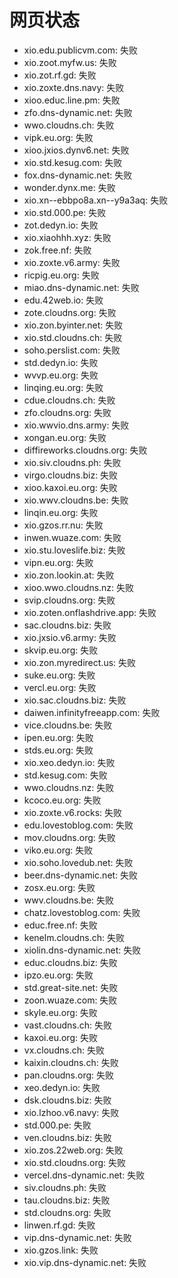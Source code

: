 # 网页状态
- xio.edu.publicvm.com: 失败
- xio.zoot.myfw.us: 失败
- xio.zot.rf.gd: 失败
- xio.zoxte.dns.navy: 失败
- xioo.educ.line.pm: 失败
- zfo.dns-dynamic.net: 失败
- wwo.cloudns.ch: 失败
- vipk.eu.org: 失败
- xioo.jxios.dynv6.net: 失败
- xio.std.kesug.com: 失败
- fox.dns-dynamic.net: 失败
- wonder.dynx.me: 失败
- xio.xn--ebbpo8a.xn--y9a3aq: 失败
- xio.std.000.pe: 失败
- zot.dedyn.io: 失败
- xio.xiaohhh.xyz: 失败
- zok.free.nf: 失败
- xio.zoxte.v6.army: 失败
- ricpig.eu.org: 失败
- miao.dns-dynamic.net: 失败
- edu.42web.io: 失败
- zote.cloudns.org: 失败
- xio.zon.byinter.net: 失败
- xio.std.cloudns.ch: 失败
- soho.perslist.com: 失败
- std.dedyn.io: 失败
- wvvp.eu.org: 失败
- linqing.eu.org: 失败
- cdue.cloudns.ch: 失败
- zfo.cloudns.org: 失败
- xio.wwvio.dns.army: 失败
- xongan.eu.org: 失败
- diffireworks.cloudns.org: 失败
- xio.siv.cloudns.ph: 失败
- virgo.cloudns.biz: 失败
- xioo.kaxoi.eu.org: 失败
- xio.wwv.cloudns.be: 失败
- linqin.eu.org: 失败
- xio.gzos.rr.nu: 失败
- inwen.wuaze.com: 失败
- xio.stu.loveslife.biz: 失败
- vipn.eu.org: 失败
- xio.zon.lookin.at: 失败
- xioo.wwo.cloudns.nz: 失败
- svip.cloudns.org: 失败
- xio.zoten.onflashdrive.app: 失败
- sac.cloudns.biz: 失败
- xio.jxsio.v6.army: 失败
- skvip.eu.org: 失败
- xio.zon.myredirect.us: 失败
- suke.eu.org: 失败
- vercl.eu.org: 失败
- xio.sac.cloudns.biz: 失败
- daiwen.infinityfreeapp.com: 失败
- vice.cloudns.be: 失败
- ipen.eu.org: 失败
- stds.eu.org: 失败
- xio.xeo.dedyn.io: 失败
- std.kesug.com: 失败
- wwo.cloudns.nz: 失败
- kcoco.eu.org: 失败
- xio.zoxte.v6.rocks: 失败
- edu.lovestoblog.com: 失败
- mov.cloudns.org: 失败
- viko.eu.org: 失败
- xio.soho.lovedub.net: 失败
- beer.dns-dynamic.net: 失败
- zosx.eu.org: 失败
- wwv.cloudns.be: 失败
- chatz.lovestoblog.com: 失败
- educ.free.nf: 失败
- kenelm.cloudns.ch: 失败
- xiolin.dns-dynamic.net: 失败
- educ.cloudns.biz: 失败
- ipzo.eu.org: 失败
- std.great-site.net: 失败
- zoon.wuaze.com: 失败
- skyle.eu.org: 失败
- vast.cloudns.ch: 失败
- kaxoi.eu.org: 失败
- vx.cloudns.ch: 失败
- kaixin.cloudns.ch: 失败
- pan.cloudns.org: 失败
- xeo.dedyn.io: 失败
- dsk.cloudns.biz: 失败
- xio.lzhoo.v6.navy: 失败
- std.000.pe: 失败
- ven.cloudns.biz: 失败
- xio.zos.22web.org: 失败
- xio.std.cloudns.org: 失败
- vercel.dns-dynamic.net: 失败
- siv.cloudns.ph: 失败
- tau.cloudns.biz: 失败
- std.cloudns.org: 失败
- linwen.rf.gd: 失败
- vip.dns-dynamic.net: 失败
- xio.gzos.link: 失败
- xio.vip.dns-dynamic.net: 失败
